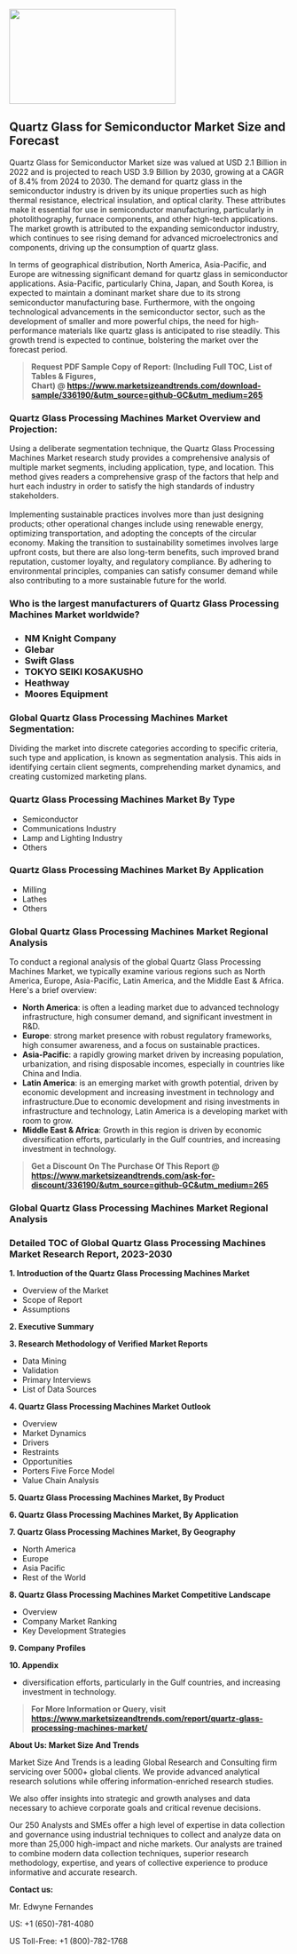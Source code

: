 <p><img class="alignnone size-medium wp-image-20088" src="https://ffe5etoiles.com/wp-content/uploads/2024/12/MST1-300x171.png" alt="" width="300" height="171" /></p><h2>Quartz Glass for Semiconductor Market Size and Forecast</h2><p>Quartz Glass for Semiconductor Market size was valued at USD 2.1 Billion in 2022 and is projected to reach USD 3.9 Billion by 2030, growing at a CAGR of 8.4% from 2024 to 2030. The demand for quartz glass in the semiconductor industry is driven by its unique properties such as high thermal resistance, electrical insulation, and optical clarity. These attributes make it essential for use in semiconductor manufacturing, particularly in photolithography, furnace components, and other high-tech applications. The market growth is attributed to the expanding semiconductor industry, which continues to see rising demand for advanced microelectronics and components, driving up the consumption of quartz glass.</p><p>In terms of geographical distribution, North America, Asia-Pacific, and Europe are witnessing significant demand for quartz glass in semiconductor applications. Asia-Pacific, particularly China, Japan, and South Korea, is expected to maintain a dominant market share due to its strong semiconductor manufacturing base. Furthermore, with the ongoing technological advancements in the semiconductor sector, such as the development of smaller and more powerful chips, the need for high-performance materials like quartz glass is anticipated to rise steadily. This growth trend is expected to continue, bolstering the market over the forecast period.</p></p><blockquote id="" class=""><strong>Request PDF Sample Copy of Report: (Including Full TOC, List of Tables &amp; Figures, Chart)&nbsp;@&nbsp;<strong><a href="https://www.marketsizeandtrends.com/download-sample/336190/&utm_source=github-GC&utm_medium=265" target="_blank">https://www.marketsizeandtrends.com/download-sample/336190/&utm_source=github-GC&utm_medium=265</a></strong></strong></blockquote><h3 id="" class="">Quartz Glass Processing Machines Market&nbsp;Overview and Projection:</h3><p id="" class="">Using a deliberate segmentation technique, the Quartz Glass Processing Machines Market research study provides a comprehensive analysis of multiple market segments, including application, type, and location. This method gives readers a comprehensive grasp of the factors that help and hurt each industry in order to satisfy the high standards of industry stakeholders. <br /> <br />Implementing sustainable practices involves more than just designing products; other operational changes include using renewable energy, optimizing transportation, and adopting the concepts of the circular economy. Making the transition to sustainability sometimes involves large upfront costs, but there are also long-term benefits, such improved brand reputation, customer loyalty, and regulatory compliance. By adhering to environmental principles, companies can satisfy consumer demand while also contributing to a more sustainable future for the world.</p><h3 id="" class="">Who is the largest manufacturers of&nbsp;Quartz Glass Processing Machines Market worldwide?</h3><h3 class=""><p><ul><li>NM Knight Company </li><li> Glebar </li><li> Swift Glass </li><li> TOKYO SEIKI KOSAKUSHO </li><li> Heathway </li><li> Moores Equipment</li></ul></p></h3><h3 id="" class="">Global&nbsp;Quartz Glass Processing Machines Market Segmentation:</h3><p id="" class="">Dividing the market into discrete categories according to specific criteria, such type and application, is known as segmentation analysis. This aids in identifying certain client segments, comprehending market dynamics, and creating customized marketing plans.</p><h3 id="" class="">Quartz Glass Processing Machines Market&nbsp;By Type</h3><p><p><ul><li>Semiconductor</li><li> Communications Industry</li><li> Lamp and Lighting Industry</li><li> Others</p></li></ul></p></p><h3 id="" class="">Quartz Glass Processing Machines Market&nbsp;By Application</h3><p class=""><p><ul><li>Milling</li><li> Lathes</li><li> Others</li></ul></p></p><h3 id="" class="">Global Quartz Glass Processing Machines Market Regional Analysis</h3><p id="" class="">To conduct a regional analysis of the global Quartz Glass Processing Machines Market, we typically examine various regions such as North America, Europe, Asia-Pacific, Latin America, and the Middle East &amp; Africa. Here's a brief overview:</p><ul><li><strong>North America</strong>: is often a leading market due to advanced technology infrastructure, high consumer demand, and significant investment in R&amp;D.</li><li><strong>Europe</strong>: strong market presence with robust regulatory frameworks, high consumer awareness, and a focus on sustainable practices.</li><li><strong>Asia-Pacific</strong>: a rapidly growing market driven by increasing population, urbanization, and rising disposable incomes, especially in countries like China and India.</li><li><strong>Latin America</strong>: is an emerging market with growth potential, driven by economic development and increasing investment in technology and infrastructure.Due to economic development and rising investments in infrastructure and technology, Latin America is a developing market with room to grow.</li><li><strong>Middle East &amp; Africa</strong>: Growth in this region is driven by economic diversification efforts, particularly in the Gulf countries, and increasing investment in technology.</li></ul><blockquote id="" class=""><strong>Get a Discount On The Purchase Of This Report @ <strong><a href="https://www.marketsizeandtrends.com/ask-for-discount/336190/&utm_source=github-GC&utm_medium=265" target="_blank">https://www.marketsizeandtrends.com/ask-for-discount/336190/&utm_source=github-GC&utm_medium=265</a></strong></strong></blockquote><h3 id="" class="">Global Quartz Glass Processing Machines Market Regional Analysis</h3><h3 id="" class="">Detailed TOC of Global Quartz Glass Processing Machines Market Research Report, 2023-2030</h3><p id="" class=""><strong>1. Introduction of the Quartz Glass Processing Machines Market</strong></p><ul><li>Overview of the Market</li><li>Scope of Report</li><li>Assumptions</li></ul><p id="" class=""><strong>2. Executive Summary</strong></p><p id="" class=""><strong>3. Research Methodology of Verified Market Reports</strong></p><ul><li>Data Mining</li><li>Validation</li><li>Primary Interviews</li><li>List of Data Sources</li></ul><p id="" class=""><strong>4. Quartz Glass Processing Machines Market Outlook</strong></p><ul><li>Overview</li><li>Market Dynamics</li><li>Drivers</li><li>Restraints</li><li>Opportunities</li><li>Porters Five Force Model</li><li>Value Chain Analysis</li></ul><p id="" class=""><strong>5. Quartz Glass Processing Machines Market, By Product</strong></p><p id="" class=""><strong>6. Quartz Glass Processing Machines Market, By Application</strong></p><p id="" class=""><strong>7. Quartz Glass Processing Machines Market, By Geography</strong></p><ul><li>North America</li><li>Europe</li><li>Asia Pacific</li><li>Rest of the World</li></ul><p id="" class=""><strong>8. Quartz Glass Processing Machines Market Competitive Landscape</strong></p><ul><li>Overview</li><li>Company Market Ranking</li><li>Key Development Strategies</li></ul><p id="" class=""><strong>9. Company Profiles</strong></p><p id="" class=""><strong>10. Appendix</strong></p><ul><li>diversification efforts, particularly in the Gulf countries, and increasing investment in technology.</li></ul><blockquote id="" class=""><strong>For More Information or Query, visit <strong><strong><a href="https://www.marketsizeandtrends.com/report/quartz-glass-processing-machines-market/" target="_blank">https://www.marketsizeandtrends.com/report/quartz-glass-processing-machines-market/</a></strong></strong></strong></blockquote><p id="" class=""><strong>About Us: Market Size And Trends</strong></p><p id="" class="">Market Size And Trends is a leading Global Research and Consulting firm servicing over 5000+ global clients. We provide advanced analytical research solutions while offering information-enriched research studies.</p><p id="" class="">We also offer insights into strategic and growth analyses and data necessary to achieve corporate goals and critical revenue decisions.</p><p id="" class="">Our 250 Analysts and SMEs offer a high level of expertise in data collection and governance using industrial techniques to collect and analyze data on more than 25,000 high-impact and niche markets. Our analysts are trained to combine modern data collection techniques, superior research methodology, expertise, and years of collective experience to produce informative and accurate research.</p><p id="" class=""><strong>Contact us:</strong></p><p id="" class="">Mr. Edwyne Fernandes</p><p id="" class="">US: +1 (650)-781-4080</p><p id="" class="">US Toll-Free: +1 (800)-782-1768</p>
